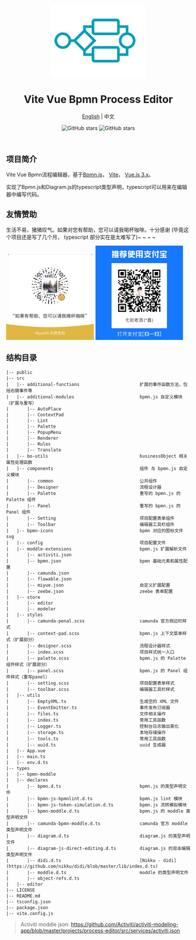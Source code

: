<p align="center">
  <a href="https://github.com/moon-studio/vite-vue-bpmn-process">
   <img alt="logo" src="./public/icon-process.png" />
  </a>
</p>

<h1 align="center">
    Vite Vue Bpmn Process Editor
</h1>

<p align="center">
    <a href="https://github.com/moon-studio/vite-vue-bpmn-process/blob/main/README.en.md">English</a> | 中文
</p>

<p align="center">
<img alt="GitHub stars" src="https://img.shields.io/github/stars/moon-studio/vite-vue-bpmn-process?style=flat&logo=github" />
<img alt="GitHub stars" src="https://img.shields.io/github/forks/moon-studio/vite-vue-bpmn-process?style=flat&logo=github" />
</p>

<p align="center">
<img src="https://img.shields.io/badge/Vue-3.X-brightgreen" alt="" />
<img src="https://img.shields.io/badge/Pinia-2.X-brightgreen" alt="" />
<img src="https://img.shields.io/badge/TypeScript-4.5.4-brightgreen" alt="" />
<img src="https://img.shields.io/badge/Vite-2.9-brightgreen" alt="" />
<img src="https://img.shields.io/badge/NaiveUI-2.28-orange" alt="" />
<img src="https://img.shields.io/badge/Bpmn.js-9.2.2-orange" alt="" />
</p>

## 项目简介

Vite Vue Bpmn流程编辑器，基于[Bpmn.js](https://github.com/bpmn-io/bpmn-js)， [Vite](https://vitejs.dev)， [Vue.js 3.x](https://vuejs.org/)。

实现了Bpmn.js和Diagram.js的typescript类型声明，typescript可以用来在编辑器中编写代码。

## 友情赞助

生活不易，猪猪叹气。如果对您有帮助，您可以请我喝杯咖啡。十分感谢 (毕竟这个项目还是写了几个月， typescript 部分实在是太难写了)~ ~ ~ ~

<div align="left">
<img alt="微信" src="/public/wechat.jpg" width="240" style="display: inline-block"/>
<img alt="支付宝" src="/public/alipay.png" width="240" style="display: inline-block"/>
</div>


## 结构目录

```
|-- public
|-- src
|   |-- additional-functions                       扩展的事件函数方法，包括右键事件等
|   |-- additional-modules                         bpmn.js 自定义模块（扩展与重写）
|       |-- AutoPlace
|       |-- ContextPad
|       |-- Lint
|       |-- Palette
|       |-- PopupMenu
|       |-- Renderer
|       |-- Rules
|       |-- Translate
|   |-- bo-utils                                   businessObject 相关属性处理函数
|   |-- components                                 组件 与 bpmn.js 自定义模块
|       |-- common                                 公共组件
|       |-- Designer                               流程设计器
|       |-- Palette                                重写的 bpmn.js 的 Palette 组件
|       |-- Panel                                  重写的 bpmn.js 的 Panel 组件
|       |-- Setting                                项目配置表单组件
|       |-- Toolbar                                编辑器工具栏组件
|   |-- bpmn-icons                                 bpmn 对应的图标文件 svg
|   |-- config                                     项目配置文件
|   |-- moddle-extensions                          bpmn.js 扩展解析文件
|       |-- activiti.json                          
|       |-- bpmn.json                              bpmn 基础元素和属性配置
|       |-- camunda.json                           
|       |-- flowable.json                          
|       |-- miyue.json                             自定义扩展配置
|       |-- zeebe.json                             zeebe 表单配置
|   |-- store
|       |-- editor
|       |-- modeler
|   |-- styles
|       |-- camunda-penal.scss                     camunda 官方侧边栏样式
|       |-- context-pad.scss                       bpmn.js 上下文菜单样式（扩展部分）
|       |-- designer.scss                          流程设计器样式
|       |-- index.scss                             项目样式统一入口
|       |-- palette.scss                           bpmn.js 的 Palette 组件样式（扩展部分）
|       |-- panel.scss                             bpmn.js 的 Panel 组件样式（重写panel）
|       |-- setting.scss                           项目配置表单样式
|       |-- toolbar.scss                           编辑器工具栏样式
|   |-- utils
|       |-- EmptyXML.ts                            生成空的 XML 文件
|       |-- EventEmitter.ts                        事件发布订阅器
|       |-- files.ts                               文件相关操作
|       |-- index.ts                               常用工具函数
|       |-- Logger.ts                              控制台日志输出美化
|       |-- storage.ts                             本地存储操作
|       |-- tools.ts                               常用工具函数
|       |-- uuid.ts                                uuid 生成器
|   |-- App.vue
|   |-- main.ts
|   |-- env.d.ts
|-- types
|   |-- bpmn-moddle
|   |-- declares
|       |-- bpmn.d.ts                              bpmn.js 的类型声明文件
|       |-- bpmn-js-bpmnlint.d.ts                  bpmn.js lint 模块
|       |-- bpmn-js-token-simulation.d.ts          bpmn.js 流转模拟模块
|       |-- bpmn-moddle.d.ts                       bpmn.js 的 moddle 类型声明文件
|       |-- camunda-bpmn-moddle.d.ts               camunda 官方 moddle 类型声明文件
|       |-- diagram.d.ts                           diagram.js 的类型声明文件
|       |-- diagram-js-direct-editing.d.ts         diagram.js 的双击编辑类型声明文件
|       |-- didi.d.ts                              [Nikku - didi](https://github.com/nikku/didi/blob/master/lib/index.d.ts)
|       |-- moddle.d.ts                            moddle 的类型声明文件
|       |-- object-refs.d.ts                       
|   |-- editor
|-- LICENSE
|-- README.md
|-- tsconfig.json
|-- package.json
|-- vite.config.js
```


> 
> Activiti moddle json: https://github.com/Activiti/activiti-modeling-app/blob/master/projects/process-editor/src/services/activiti.json

